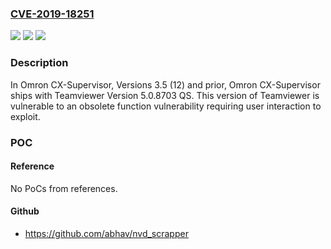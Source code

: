 ### [CVE-2019-18251](https://cve.mitre.org/cgi-bin/cvename.cgi?name=CVE-2019-18251)
![](https://img.shields.io/static/v1?label=Product&message=Omron%20CX-Supervisor&color=blue)
![](https://img.shields.io/static/v1?label=Version&message=Versions%203.5%20(12)%20and%20prior%20&color=brightgreen)
![](https://img.shields.io/static/v1?label=Vulnerability&message=USE%20OF%20OBSOLETE%20FUNCTION%20CWE-477&color=brightgreen)

### Description

In Omron CX-Supervisor, Versions 3.5 (12) and prior, Omron CX-Supervisor ships with Teamviewer Version 5.0.8703 QS. This version of Teamviewer is vulnerable to an obsolete function vulnerability requiring user interaction to exploit.

### POC

#### Reference
No PoCs from references.

#### Github
- https://github.com/abhav/nvd_scrapper

